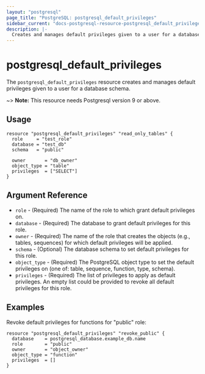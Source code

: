 ```yaml
---
layout: "postgresql"
page_title: "PostgreSQL: postgresql_default_privileges"
sidebar_current: "docs-postgresql-resource-postgresql_default_privileges"
description: |-
  Creates and manages default privileges given to a user for a database schema.
---
```


# postgresql\_default\_privileges

The ``postgresql_default_privileges`` resource creates and manages default privileges given to a user for a database schema.

~> **Note:** This resource needs Postgresql version 9 or above.

## Usage

```hcl
resource "postgresql_default_privileges" "read_only_tables" {
  role     = "test_role"
  database = "test_db"
  schema   = "public"

  owner       = "db_owner"
  object_type = "table"
  privileges  = ["SELECT"]
}
```

## Argument Reference

* `role` - (Required) The name of the role to which grant default privileges on.
* `database` - (Required) The database to grant default privileges for this role.
* `owner` - (Required) The name of the role that creates the objects (e.g., tables, sequences) for which default privileges will be applied.
* `schema` - (Optional) The database schema to set default privileges for this role.
* `object_type` - (Required) The PostgreSQL object type to set the default privileges on (one of: table, sequence, function, type, schema).
* `privileges` - (Required) The list of privileges to apply as default privileges. An empty list could be provided to revoke all default privileges for this role.


## Examples

Revoke default privileges for functions for "public" role:

```hcl
resource "postgresql_default_privileges" "revoke_public" {
  database    = postgresql_database.example_db.name
  role        = "public"
  owner       = "object_owner"
  object_type = "function"
  privileges  = []
}
```
